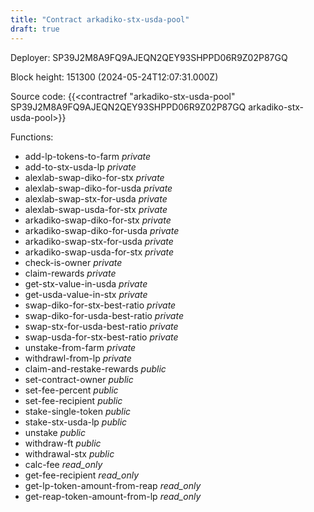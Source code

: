 ```yaml
---
title: "Contract arkadiko-stx-usda-pool"
draft: true
---
```

Deployer: SP39J2M8A9FQ9AJEQN2QEY93SHPPD06R9Z02P87GQ


 



Block height: 151300 (2024-05-24T12:07:31.000Z)

Source code: {{<contractref "arkadiko-stx-usda-pool" SP39J2M8A9FQ9AJEQN2QEY93SHPPD06R9Z02P87GQ arkadiko-stx-usda-pool>}}

Functions:

* add-lp-tokens-to-farm _private_
* add-to-stx-usda-lp _private_
* alexlab-swap-diko-for-stx _private_
* alexlab-swap-diko-for-usda _private_
* alexlab-swap-stx-for-usda _private_
* alexlab-swap-usda-for-stx _private_
* arkadiko-swap-diko-for-stx _private_
* arkadiko-swap-diko-for-usda _private_
* arkadiko-swap-stx-for-usda _private_
* arkadiko-swap-usda-for-stx _private_
* check-is-owner _private_
* claim-rewards _private_
* get-stx-value-in-usda _private_
* get-usda-value-in-stx _private_
* swap-diko-for-stx-best-ratio _private_
* swap-diko-for-usda-best-ratio _private_
* swap-stx-for-usda-best-ratio _private_
* swap-usda-for-stx-best-ratio _private_
* unstake-from-farm _private_
* withdrawl-from-lp _private_
* claim-and-restake-rewards _public_
* set-contract-owner _public_
* set-fee-percent _public_
* set-fee-recipient _public_
* stake-single-token _public_
* stake-stx-usda-lp _public_
* unstake _public_
* withdraw-ft _public_
* withdrawal-stx _public_
* calc-fee _read_only_
* get-fee-recipient _read_only_
* get-lp-token-amount-from-reap _read_only_
* get-reap-token-amount-from-lp _read_only_
